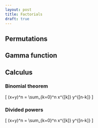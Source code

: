 ```yaml
---
layout: post
title: Factorials
draft: true
---
```


## Permutations

## Gamma function

## Calculus

### Binomial theorem
\[
  (x+y)^n = \sum_{k=0}^n x^{[k]} y^{[n-k]}
\]

### Divided powers

\[
  (x+y)^n = \sum_{k=0}^n x^{[k]} y^{[n-k]}
\]
